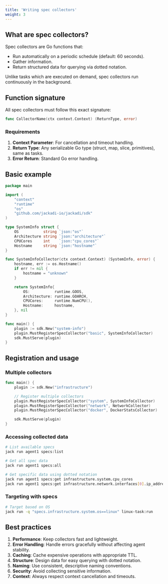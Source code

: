 ```yaml
---
title: 'Writing spec collectors'
weight: 3
---
```


## What are spec collectors?

Spec collectors are Go functions that:
* Run automatically on a periodic schedule (default: 60 seconds).
* Gather information.
* Return structured data for querying via dotted notation.

Unlike tasks which are executed on demand, spec collectors run continuously in the background.

## Function signature

All spec collectors must follow this exact signature:

```go
func CollectorName(ctx context.Context) (ReturnType, error)
```

### Requirements

1. **Context Parameter**: For cancellation and timeout handling.
2. **Return Type**: Any serializable Go type (struct, map, slice, primitives), same as tasks.
3. **Error Return**: Standard Go error handling.

## Basic example

```go
package main

import (
	"context"
	"runtime"
	"os"
	"github.com/jackadi-io/jackadi/sdk"
)

type SystemInfo struct {
	OS           string `json:"os"`
	Architecture string `json:"architecture"`
	CPUCores     int    `json:"cpu_cores"`
	Hostname     string `json:"hostname"`
}

func SystemInfoCollector(ctx context.Context) (SystemInfo, error) {
	hostname, err := os.Hostname()
	if err != nil {
		hostname = "unknown"
	}

	return SystemInfo{
		OS:           runtime.GOOS,
		Architecture: runtime.GOARCH,
		CPUCores:     runtime.NumCPU(),
		Hostname:     hostname,
	}, nil
}

func main() {
	plugin := sdk.New("system-info")
	plugin.MustRegisterSpecCollector("basic", SystemInfoCollector)
	sdk.MustServe(plugin)
}
```

## Registration and usage

### Multiple collectors

```go
func main() {
	plugin := sdk.New("infrastructure")

	// Register multiple collectors
	plugin.MustRegisterSpecCollector("system", SystemInfoCollector)
	plugin.MustRegisterSpecCollector("network", NetworkCollector)
	plugin.MustRegisterSpecCollector("docker", DockerStatsCollector)

	sdk.MustServe(plugin)
}
```

### Accessing collected data

```sh
# List available specs
jack run agent1 specs:list

# Get all spec data
jack run agent1 specs:all

# Get specific data using dotted notation
jack run agent1 specs:get infrastructure.system.cpu_cores
jack run agent1 specs:get infrastructure.network.interfaces[0].ip_address
```

### Targeting with specs

```sh
# Target based on OS
jack run -q "specs.infrastructure.system.os==linux" linux-task:run
```

## Best practices

1. **Performance**: Keep collectors fast and lightweight.
2. **Error Handling**: Handle errors gracefully without affecting agent stability.
3. **Caching**: Cache expensive operations with appropriate TTL.
4. **Structure**: Design data for easy querying with dotted notation.
5. **Naming**: Use consistent, descriptive naming conventions.
6. **Security**: Avoid collecting sensitive information.
7. **Context**: Always respect context cancellation and timeouts.
